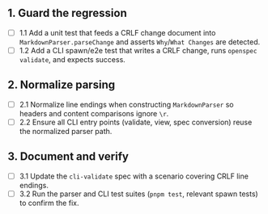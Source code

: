 ## 1. Guard the regression
- [ ] 1.1 Add a unit test that feeds a CRLF change document into `MarkdownParser.parseChange` and asserts `Why`/`What Changes` are detected.
- [ ] 1.2 Add a CLI spawn/e2e test that writes a CRLF change, runs `openspec validate`, and expects success.

## 2. Normalize parsing
- [ ] 2.1 Normalize line endings when constructing `MarkdownParser` so headers and content comparisons ignore `\r`.
- [ ] 2.2 Ensure all CLI entry points (validate, view, spec conversion) reuse the normalized parser path.

## 3. Document and verify
- [ ] 3.1 Update the `cli-validate` spec with a scenario covering CRLF line endings.
- [ ] 3.2 Run the parser and CLI test suites (`pnpm test`, relevant spawn tests) to confirm the fix.
